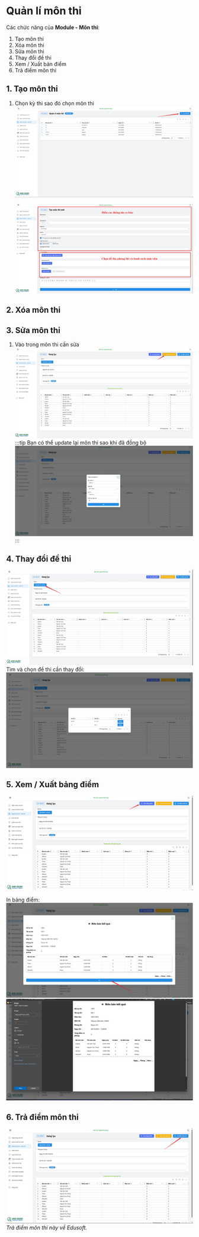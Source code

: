 # Quản lí môn thi

Các chức năng của **Module - Môn thi**:

1. Tạo môn thi
1. Xóa môn thi
1. Sửa môn thi
1. Thay đổi đề thi
1. Xem / Xuất bản điểm
1. Trả điểm môn thi

## 1. Tạo môn thi

1. Chọn kỳ thi sao đó chọn môn thi
   ![alt text](image-2.png)

   ![alt text](image-3.png)

## 2. Xóa môn thi

## 3. Sửa môn thi

1. Vào trong môn thi cần sửa
   ![alt text](image-5.png)
   :::tip
   Bạn có thể update lại môn thi sao khi đã đồng bộ
   ![alt text](image-6.png)
   :::

## 4. Thay đổi đề thi

![alt text](image-7.png)
Tìm và chọn đề thi cần thay đổi:
![alt text](image-8.png)

## 5. Xem / Xuất bảng điểm

![alt text](image-9.png)

In bảng điểm:
![alt text](image-10.png)
![alt text](image-11.png)

## 6. Trả điểm môn thi

![alt text](image-12.png)
_Trả điểm môn thi này về Edusoft._
